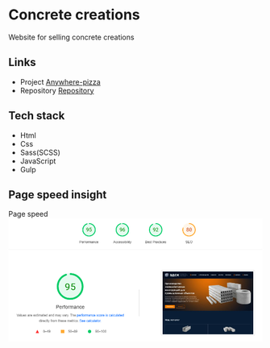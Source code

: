 # Concrete creations

Website for selling concrete creations
## Links

- Project [Anywhere-pizza](https://xjlott4eh9l.github.io/concrete-creations/)
- Repository [Repository](https://github.com/XJloTT4eH9l/concrete-creations)

## Tech stack
- Html
- Css
- Sass(SCSS)
- JavaScript
- Gulp

## Page speed insight
Page speed
![Computer](/src/img/page-speed.png "Page speed")
